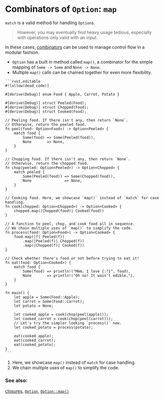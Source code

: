 # Combinators of `Option`: `map`

`match` is a valid method for handling `Option`s.

> However, you may eventually find heavy usage tedious, especially with operations only valid
> with an input.

In these cases, [combinators][combinators] can be used to manage control flow in a modular fashion.

- `Option` has a built in method called `map()`, a combinator for the simple
  mapping of `Some -> Some` and `None -> None`.
- Multiple `map()` calls can be chained together for even more flexibility.

~~~admonish tip title="In the following example, *process()* replaces all functions previous to it while staying compact." collapsible=true
```rust,editable
#![allow(dead_code)]

#[derive(Debug)] enum Food { Apple, Carrot, Potato }

#[derive(Debug)] struct Peeled(Food);
#[derive(Debug)] struct Chopped(Food);
#[derive(Debug)] struct Cooked(Food);

// Peeling food. If there isn't any, then return `None`.
// Otherwise, return the peeled food.
fn peel(food: Option<Food>) -> Option<Peeled> {
    match food {
        Some(food) => Some(Peeled(food)),
        None       => None,
    }
}

// Chopping food. If there isn't any, then return `None`.
// Otherwise, return the chopped food.
fn chop(peeled: Option<Peeled>) -> Option<Chopped> {
    match peeled {
        Some(Peeled(food)) => Some(Chopped(food)),
        None               => None,
    }
}

// Cooking food. Here, we showcase `map()` instead of `match` for case handling.
fn cook(chopped: Option<Chopped>) -> Option<Cooked> {
    chopped.map(|Chopped(food)| Cooked(food))
}

// A function to peel, chop, and cook food all in sequence.
// We chain multiple uses of `map()` to simplify the code.
fn process(food: Option<Food>) -> Option<Cooked> {
    food.map(|f| Peeled(f))
        .map(|Peeled(f)| Chopped(f))
        .map(|Chopped(f)| Cooked(f))
}

// Check whether there's food or not before trying to eat it!
fn eat(food: Option<Cooked>) {
    match food {
        Some(food) => println!("Mmm. I love {:?}", food),
        None       => println!("Oh no! It wasn't edible."),
    }
}

fn main() {
    let apple = Some(Food::Apple);
    let carrot = Some(Food::Carrot);
    let potato = None;

    let cooked_apple = cook(chop(peel(apple)));
    let cooked_carrot = cook(chop(peel(carrot)));
    // Let's try the simpler looking `process()` now.
    let cooked_potato = process(potato);

    eat(cooked_apple);
    eat(cooked_carrot);
    eat(cooked_potato);
}
```
~~~
1. Here, we showcase `map()` instead of `match` for case handling.
2. We chain multiple uses of `map()` to simplify the code.

### See also:

[closures][closures], [`Option`][option], [`Option::map()`][map]

[combinators]: https://doc.rust-lang.org/reference/glossary.html#combinator

[closures]: ../../fn/closures.md

[option]: https://doc.rust-lang.org/std/option/enum.Option.html

[map]: https://doc.rust-lang.org/std/option/enum.Option.html#method.map
